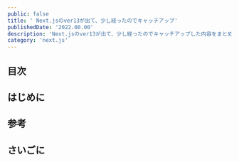 ```yaml
---
public: false
title: ' Next.jsのver13が出て、少し経ったのでキャッチアップ'
publishedDate: '2022.00.00'
description: 'Next.jsのver13が出て、少し経ったのでキャッチアップした内容をまとめ'
category: 'next.js'
---
```


## 目次

## はじめに

## 参考

## さいごに

